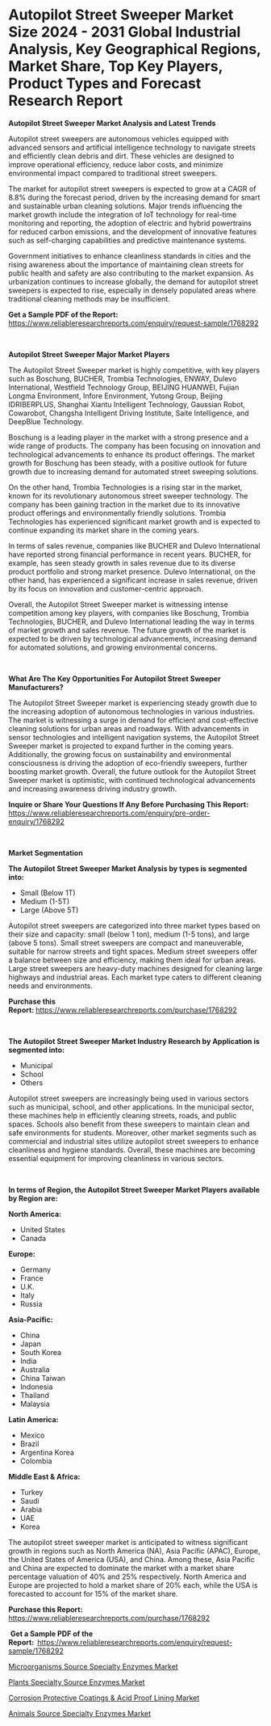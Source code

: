 <p><h1>Autopilot Street Sweeper Market Size 2024 - 2031 Global Industrial Analysis, Key Geographical Regions, Market Share, Top Key Players, Product Types and Forecast Research Report</h1></p><p><strong>Autopilot Street Sweeper Market Analysis and Latest Trends</strong></p>
<p><p>Autopilot street sweepers are autonomous vehicles equipped with advanced sensors and artificial intelligence technology to navigate streets and efficiently clean debris and dirt. These vehicles are designed to improve operational efficiency, reduce labor costs, and minimize environmental impact compared to traditional street sweepers.</p><p>The market for autopilot street sweepers is expected to grow at a CAGR of 8.8% during the forecast period, driven by the increasing demand for smart and sustainable urban cleaning solutions. Major trends influencing the market growth include the integration of IoT technology for real-time monitoring and reporting, the adoption of electric and hybrid powertrains for reduced carbon emissions, and the development of innovative features such as self-charging capabilities and predictive maintenance systems.</p><p>Government initiatives to enhance cleanliness standards in cities and the rising awareness about the importance of maintaining clean streets for public health and safety are also contributing to the market expansion. As urbanization continues to increase globally, the demand for autopilot street sweepers is expected to rise, especially in densely populated areas where traditional cleaning methods may be insufficient.</p></p>
<p><strong>Get a Sample PDF of the Report:&nbsp;</strong> <a href="https://www.reliableresearchreports.com/enquiry/request-sample/1768292">https://www.reliableresearchreports.com/enquiry/request-sample/1768292</a></p>
<p>&nbsp;</p>
<p><strong>Autopilot Street Sweeper Major Market Players</strong></p>
<p><p>The Autopilot Street Sweeper market is highly competitive, with key players such as Boschung, BUCHER, Trombia Technologies, ENWAY, Dulevo International, Westfield Technology Group, BEIJING HUANWEI, Fujian Longma Environment, Infore Environment, Yutong Group, Beijing IDRIBERPLUS, Shanghai Xiantu Intelligent Technology, Gaussian Robot, Cowarobot, Changsha Intelligent Driving Institute, Saite Intelligence, and DeepBlue Technology.</p><p>Boschung is a leading player in the market with a strong presence and a wide range of products. The company has been focusing on innovation and technological advancements to enhance its product offerings. The market growth for Boschung has been steady, with a positive outlook for future growth due to increasing demand for automated street sweeping solutions.</p><p>On the other hand, Trombia Technologies is a rising star in the market, known for its revolutionary autonomous street sweeper technology. The company has been gaining traction in the market due to its innovative product offerings and environmentally friendly solutions. Trombia Technologies has experienced significant market growth and is expected to continue expanding its market share in the coming years.</p><p>In terms of sales revenue, companies like BUCHER and Dulevo International have reported strong financial performance in recent years. BUCHER, for example, has seen steady growth in sales revenue due to its diverse product portfolio and strong market presence. Dulevo International, on the other hand, has experienced a significant increase in sales revenue, driven by its focus on innovation and customer-centric approach.</p><p>Overall, the Autopilot Street Sweeper market is witnessing intense competition among key players, with companies like Boschung, Trombia Technologies, BUCHER, and Dulevo International leading the way in terms of market growth and sales revenue. The future growth of the market is expected to be driven by technological advancements, increasing demand for automated solutions, and growing environmental concerns.</p></p>
<p>&nbsp;</p>
<p><strong>What Are The Key Opportunities For Autopilot Street Sweeper Manufacturers?</strong></p>
<p><p>The Autopilot Street Sweeper market is experiencing steady growth due to the increasing adoption of autonomous technologies in various industries. The market is witnessing a surge in demand for efficient and cost-effective cleaning solutions for urban areas and roadways. With advancements in sensor technologies and intelligent navigation systems, the Autopilot Street Sweeper market is projected to expand further in the coming years. Additionally, the growing focus on sustainability and environmental consciousness is driving the adoption of eco-friendly sweepers, further boosting market growth. Overall, the future outlook for the Autopilot Street Sweeper market is optimistic, with continued technological advancements and increasing awareness driving industry growth.</p></p>
<p><strong>Inquire or Share Your Questions If Any Before Purchasing This Report:</strong> <a href="https://www.reliableresearchreports.com/enquiry/pre-order-enquiry/1768292">https://www.reliableresearchreports.com/enquiry/pre-order-enquiry/1768292</a></p>
<p>&nbsp;</p>
<p><strong>Market Segmentation</strong></p>
<p><strong>The Autopilot Street Sweeper Market Analysis by types is segmented into:</strong></p>
<p><ul><li>Small (Below 1T)</li><li>Medium (1-5T)</li><li>Large (Above 5T)</li></ul></p>
<p><p>Autopilot street sweepers are categorized into three market types based on their size and capacity: small (below 1 ton), medium (1-5 tons), and large (above 5 tons). Small street sweepers are compact and maneuverable, suitable for narrow streets and tight spaces. Medium street sweepers offer a balance between size and efficiency, making them ideal for urban areas. Large street sweepers are heavy-duty machines designed for cleaning large highways and industrial areas. Each market type caters to different cleaning needs and environments.</p></p>
<p><strong>Purchase this Report:&nbsp;</strong><a href="https://www.reliableresearchreports.com/purchase/1768292">https://www.reliableresearchreports.com/purchase/1768292</a></p>
<p>&nbsp;</p>
<p><strong>The Autopilot Street Sweeper Market Industry Research by Application is segmented into:</strong></p>
<p><ul><li>Municipal</li><li>School</li><li>Others</li></ul></p>
<p><p>Autopilot street sweepers are increasingly being used in various sectors such as municipal, school, and other applications. In the municipal sector, these machines help in efficiently cleaning streets, roads, and public spaces. Schools also benefit from these sweepers to maintain clean and safe environments for students. Moreover, other market segments such as commercial and industrial sites utilize autopilot street sweepers to enhance cleanliness and hygiene standards. Overall, these machines are becoming essential equipment for improving cleanliness in various sectors.</p></p>
<p>&nbsp;</p>
<p><strong>In terms of Region, the Autopilot Street Sweeper Market Players available by Region are:</strong></p>
<p>
    <p> <strong> North America: </strong>
        <ul>
            <li>United States</li>
            <li>Canada</li>
        </ul>
        </p> 
    <p> <strong> Europe: </strong>
        <ul>
            <li>Germany</li>
            <li>France</li>
            <li>U.K.</li>
            <li>Italy</li>
            <li>Russia</li>
        </ul>
        </p> 
    <p> <strong> Asia-Pacific: </strong>
        <ul>
            <li>China</li>
            <li>Japan</li>
            <li>South Korea</li>
            <li>India</li>
            <li>Australia</li>
            <li>China Taiwan</li>
            <li>Indonesia</li>
            <li>Thailand</li>
            <li>Malaysia</li>
        </ul>
        </p> 
    <p> <strong> Latin America: </strong>
        <ul>
            <li>Mexico</li>
            <li>Brazil</li>
            <li>Argentina Korea</li>
            <li>Colombia</li>
        </ul>
        </p> 
    <p> <strong> Middle East & Africa: </strong>
        <ul>
            <li>Turkey</li>
            <li>Saudi</li>
            <li>Arabia</li>
            <li>UAE</li>
            <li>Korea</li>
        </ul>
    </p>
    </p>
<p><p>The autopilot street sweeper market is anticipated to witness significant growth in regions such as North America (NA), Asia Pacific (APAC), Europe, the United States of America (USA), and China. Among these, Asia Pacific and China are expected to dominate the market with a market share percentage valuation of 40% and 25% respectively. North America and Europe are projected to hold a market share of 20% each, while the USA is forecasted to account for 15% of the market share.</p></p>
<p><strong>Purchase this Report: </strong><a href="https://www.reliableresearchreports.com/purchase/1768292">https://www.reliableresearchreports.com/purchase/1768292</a></p>
<p>&nbsp;<strong>Get a Sample PDF of the Report:&nbsp;&nbsp;</strong><a href="https://www.reliableresearchreports.com/enquiry/request-sample/1768292">https://www.reliableresearchreports.com/enquiry/request-sample/1768292</a></p>
<p><strong></strong></p>
<p><p><a href="https://view.publitas.com/reportprime-1/microorganisms-source-specialty-enzymes-market-challenges-opportunities-and-growth-drivers-and-major-market-players-forecasted-for-period-from-2023-2030/">Microorganisms Source Specialty Enzymes Market</a></p><p><a href="https://view.publitas.com/reportprime-1/plants-specialty-source-enzymes-market-size-reflecting-a-forecast-till-2030-market-by-type-by-application-and-by-geography/">Plants Specialty Source Enzymes Market</a></p><p><a href="https://natural-crush-b99.notion.site/Corrosion-Protective-Coatings-Acid-Proof-Lining-Market-Research-Report-Reveals-The-Latest-Trends-A-2ccbd696ea2b4de99829f2c35045cb6d">Corrosion Protective Coatings & Acid Proof Lining Market</a></p><p><a href="https://view.publitas.com/reportprime-1/animals-source-specialty-enzymes-market-research-report-provides-critical-insights-that-can-help-shape-business-development-and-investment-strategies/">Animals Source Specialty Enzymes Market</a></p></p>
